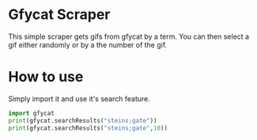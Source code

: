 # Gfycat Scraper
This simple scraper gets gifs from gfycat by a term. You can then select a gif either randomly or by a the number of the gif.
# How to use
Simply import it and use it's search feature.<br/>
```python
import gfycat
print(gfycat.searchResults("steins;gate"))
print(gfycat.searchResults("steins;gate",10))
```
